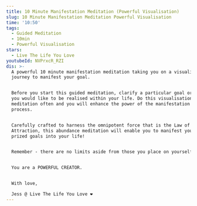 ```yaml
---
title: 10 Minute Manifestation Meditation (Powerful Visualisation)
slug: 10 Minute Manifestation Meditation Powerful Visualisation
time: '10:50'
tags:
  - Guided Meditation
  - 10min
  - Powerful Visualisation
stars:
  - Live The Life You Love
youtubeId: NVPrxcR_RZI
dis: >-
  A powerful 10 minute manifestation meditation taking you on a visualisation
  journey to manifest your goal. 


  Before you start this guided meditation, clarify a particular goal or vision
  you would like to be realised within your life. Do this visualisation
  meditation often and you will enhance the power of the manifestation
  process.   


  Carefully crafted to harness the omnipotent force that is the Law of
  Attraction, this abundance meditation will enable you to manifest your most
  prized goals into your life!


  Remember - there are no limits aside from those you place on yourself. 


  You are a POWERFUL CREATOR.


  With love, 

  Jess @ Live The Life You Love ❤️️
---
```


